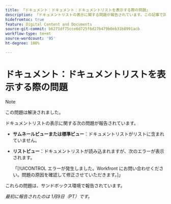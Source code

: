 ```yaml
---
title: 「ドキュメント：ドキュメント：ドキュメントリストを表示する際の問題」
description: 「ドキュメントリストの表示に関する問題が報告されています。この記事で詳細を確認してください。」
hidefromtoc: true
feature: Digital Content and Documents
source-git-commit: b6271df75cce6d725f6d27b479b0eb31b8991acb
workflow-type: tm+mt
source-wordcount: '95'
ht-degree: 100%

---
```



# ドキュメント：ドキュメントリストを表示する際の問題

>[!NOTE]
>
>この問題は解決されました。

ドキュメントリストの表示に関する次の問題が報告されています。

* **サムネールビューまたは標準ビュー**：ドキュメントリストがリストに含まれていません。
* **リストビュー**：ドキュメントリストが読み込まれますが、次のエラーが表示されます。

  「[!UICONTROL エラーが発生しました。Workfront にお問い合わせください。問題の原因を確認して修正させていただきます。]」

これらの問題は、サンドボックス環境で報告されています。

_最初に報告されたのは 1月9日（PT）です。_
